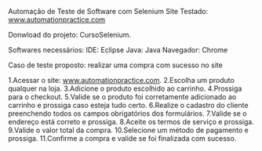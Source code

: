 Automação de Teste de Software com Selenium
Site Testado:  www.automationpractice.com

Donwload do projeto: CursoSelenium.

Softwares necessários: IDE: Eclipse Java: Java  Navegador: Chrome

Caso de teste proposto: realizar uma compra com sucesso no site

1.Acessar o site: www.automationpractice.com.
2.Escolha um produto qualquer na loja.
3.Adicione o produto escolhido ao carrinho.
4.Prossiga para o checkout.
5.Valide se o produto foi corretamente adicionado ao carrinho e prossiga caso esteja tudo certo.
6.Realize o cadastro do cliente preenchendo todos os campos obrigatórios dos formulários.
7.Valide se o endereço está correto e prossiga.
8.Aceite os termos de serviço e prossiga.
9.Valide o valor total da compra.
10.Selecione um método de pagamento e prossiga.
11.Confirme a compra e valide se foi finalizada com sucesso.
